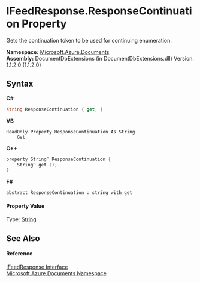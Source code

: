 # IFeedResponse.ResponseContinuation Property 
 

Gets the continuation token to be used for continuing enumeration.

**Namespace:**&nbsp;<a href="856b2e23-9c8b-2618-f913-67d85d500616">Microsoft.Azure.Documents</a><br />**Assembly:**&nbsp;DocumentDbExtensions (in DocumentDbExtensions.dll) Version: 1.1.2.0 (1.1.2.0)

## Syntax

**C#**<br />
``` C#
string ResponseContinuation { get; }
```

**VB**<br />
``` VB
ReadOnly Property ResponseContinuation As String
	Get
```

**C++**<br />
``` C++
property String^ ResponseContinuation {
	String^ get ();
}
```

**F#**<br />
``` F#
abstract ResponseContinuation : string with get

```


#### Property Value
Type: <a href="http://msdn2.microsoft.com/en-us/library/s1wwdcbf" target="_blank">String</a>

## See Also


#### Reference
<a href="cbcd444d-ffe1-6199-9c3a-29fa6b4f474e">IFeedResponse Interface</a><br /><a href="856b2e23-9c8b-2618-f913-67d85d500616">Microsoft.Azure.Documents Namespace</a><br />